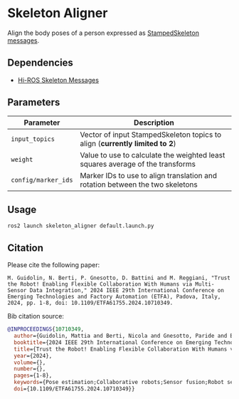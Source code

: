 # Skeleton Aligner

Align the body poses of a person expressed as [StampedSkeleton messages](https://github.com/hiros-unipd/skeleton_msgs).


## Dependencies
* [Hi-ROS Skeleton Messages](https://github.com/hiros-unipd/skeleton_msgs)


## Parameters
| Parameter            | Description                                                                    |
| -------------------- | ------------------------------------------------------------------------------ |
| `input_topics`       | Vector of input StampedSkeleton topics to align (**currently limited to 2**)   |
| `weight`             | Value to use to calculate the weighted least squares average of the transforms |
| `config/marker_ids`  | Marker IDs to use to align translation and rotation between the two skeletons  |


## Usage
```
ros2 launch skeleton_aligner default.launch.py
```

## Citation
Please cite the following paper:
```
M. Guidolin, N. Berti, P. Gnesotto, D. Battini and M. Reggiani, "Trust the Robot! Enabling Flexible Collaboration With Humans via Multi-Sensor Data Integration," 2024 IEEE 29th International Conference on Emerging Technologies and Factory Automation (ETFA), Padova, Italy, 2024, pp. 1-8, doi: 10.1109/ETFA61755.2024.10710349.
```

Bib citation source:
```bibtex
@INPROCEEDINGS{10710349,
  author={Guidolin, Mattia and Berti, Nicola and Gnesotto, Paride and Battini, Daria and Reggiani, Monica},
  booktitle={2024 IEEE 29th International Conference on Emerging Technologies and Factory Automation (ETFA)}, 
  title={Trust the Robot! Enabling Flexible Collaboration With Humans via Multi-Sensor Data Integration}, 
  year={2024},
  volume={},
  number={},
  pages={1-8},
  keywords={Pose estimation;Collaborative robots;Sensor fusion;Robot sensing systems;Real-time systems;Workstations;Safety;Reliability;Monitoring;Intelligent sensors;Human Digital Twin;Human-Robot Collaboration;Sensor Fusion},
  doi={10.1109/ETFA61755.2024.10710349}}
```

